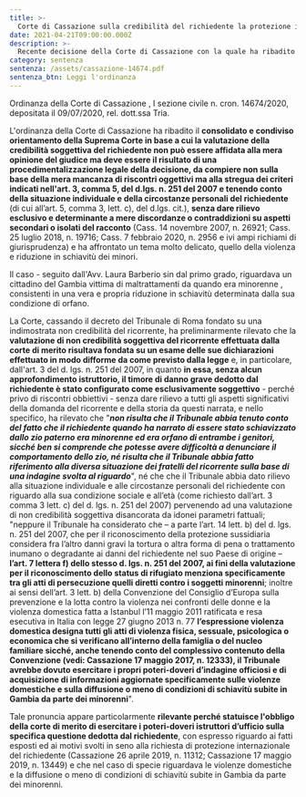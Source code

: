 ```yaml
---
title: >-
  Corte di Cassazione sulla credibilità del richiedente la protezione internazionale
date: 2021-04-21T09:00:00.000Z
description: >-
  Recente decisione della Corte di Cassazione con la quale ha ribadito il consolidato e condiviso orientamento in base a cui la valutazione della credibilità soggettiva del richiedente non può essere affidata alla mera opinione del giudice, ma deve essere il risultato di una procedimentalizzazione legale della decisione
category: sentenza
sentenza: /assets/cassazione-14674.pdf
sentenza_btn: Leggi l'ordinanza
---
```

Ordinanza della Corte di Cassazione , I sezione civile n. cron. 14674/2020, depositata il 09/07/2020, rel. dott.ssa Tria.

L'ordinanza della Corte di Cassazione ha ribadito il **consolidato e condiviso orientamento della Suprema Corte in base a cui  la valutazione della credibilità soggettiva del richiedente non può essere affidata alla mera opinione del giudice ma deve essere il risultato di una procedimentalizzazione legale della decisione, da compiere non sulla base della mera mancanza di riscontri oggettivi ma alla stregua dei criteri indicati nell'art. 3, comma 5, del d.lgs. n. 251 del 2007 e tenendo conto della situazione individuale e della circostanze personali del richiedente** (di cui all’art. 5, comma 3, lett. c), del d.lgs. cit.), **senza dare rilievo esclusivo e determinante a mere discordanze o contraddizioni su aspetti secondari o isolati del racconto** (Cass. 14 novembre 2007, n. 26921; Cass. 25 luglio 2018, n. 19716; Cass. 7 febbraio 2020, n. 2956 e ivi ampi richiami di giurisprudenza) e ha affrontato un tema molto delicato, quello della violenza e riduzione in schiavitù dei minori.

Il caso - seguito dall'Avv. Laura Barberio sin dal primo grado, riguardava un cittadino del Gambia vittima di maltrattamenti da quando era minorenne , consistenti in una vera e propria riduzione in schiavitù determinata dalla sua condizione di orfano.

La Corte, cassando il decreto del Tribunale di Roma fondato su una indimostrata non credibilità del ricorrente, ha preliminarmente rilevato che la **valutazione di non credibilità soggettiva del ricorrente effettuata dalla corte di merito risultava fondata su un esame delle sue dichiarazioni effettuato in modo difforme da come previsto dalla legge** e, in particolare, dall'art. 3 del d. lgs. n. 251 del 2007, in quanto **in essa, senza alcun approfondimento istruttorio, il timore di danno grave dedotto dal richiedente è stato configurato come esclusivamente soggettivo** - perché privo di riscontri obbiettivi - senza dare rilievo a tutti gli aspetti significativi della domanda del ricorrente e della storia da questi narrata, e nello specifico, ha rilevato  che "***non risulta che il Tribunale abbia tenuto conto del fatto che il richiedente quando ha narrato di essere stato schiavizzato dallo zio paterno era minorenne ed era orfano di entrambe i genitori, sicché ben si comprende che potesse avere difficoltà a denunciare il comportamento dello zio, né risulta che il Tribunale abbia fatto riferimento alla diversa situazione dei fratelli del ricorrente sulla base di una indagine svolta al riguardo***", né che che il Tribunale abbia dato rilievo alla situazione individuale e alle circostanze personali del richiedente con riguardo alla sua condizione sociale e all’età (come richiesto dall’art. 3 comma 3 lett. c) del d. lgs. n. 251 del 2007) pervenendo ad una valutazione di non credibilità soggettiva disancorata da idonei parametri fattuali; "neppure il Tribunale ha considerato che – a parte l’art. 14 lett. b) del d. lgs. n. 251 del 2007, che per il riconoscimento della protezione sussidiaria considera fra l’altro danni gravi la tortura o altra forma di pena o trattamento inumano o degradante ai danni del richiedente nel suo Paese di origine – **l’art. 7 lettera f) dello stesso d. lgs. n. 251 del 2007, ai fini della valutazione per il riconoscimento dello status di rifugiato menziona specificamente tra gli atti di persecuzione quelli diretti contro i soggetti minorenni**; inoltre ai sensi dell’art. 3 lett. b) della Convenzione del Consiglio d’Europa sulla prevenzione e la lotta contro la violenza nei confronti delle donne e la violenza domestica fatta a Istanbul l’11 maggio 2011 ratificata e resa esecutiva in Italia con legge 27 giugno 2013 n. 77 **l’espressione violenza domestica designa tutti gli atti di violenza fisica, sessuale, psicologica o economica che si verificano all’interno della famiglia o del nucleo familiare sicché, anche tenendo conto del complessivo contenuto della Convenzione (vedi: Cassazione 17 maggio 2017, n. 12333), il Tribunale avrebbe dovuto esercitare i propri poteri-doveri d’indagine officiosi e di acquisizione di informazioni aggiornate specificamente sulle violenze domestiche e sulla diffusione o meno di condizioni di schiavitù subite in Gambia da parte dei minorenni**".

Tale pronuncia appare particolarmente **rilevante perché statuisce l'obbligo della corte di merito di  esercitare i  poteri-doveri istruttori d’ufficio sulla specifica questione dedotta dal richiedente**, con espresso riguardo ai fatti esposti ed ai motivi svolti in seno alla richiesta di protezione internazionale del richiedente (Cassazione 26 aprile 2019, n. 11312; Cassazione 17 maggio 2019, n. 13449) e che nel caso di specie riguardava le violenze domestiche e la diffusione o meno di condizioni di schiavitù subite in Gambia da parte dei minorenni.

